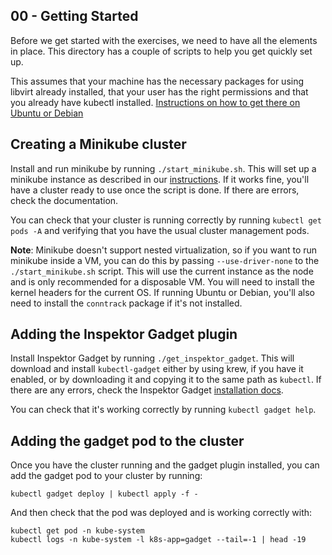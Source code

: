 ## 00 - Getting Started

Before we get started with the exercises, we need to have all the elements
in place. This directory has a couple of scripts to help you get quickly
set up.

This assumes that your machine has the necessary packages for using libvirt
already installed, that your user has the right permissions and that you
already have kubectl installed.  [Instructions on how to get there on
Ubuntu or Debian](ubuntu.md)

## Creating a Minikube cluster

Install and run minikube by running `./start_minikube.sh`.  This will set
up a minikube instance as described in our [instructions](../minikube.md).
If it works fine, you'll have a cluster ready to use once the script is
done. If there are errors, check the documentation.

You can check that your cluster is running correctly by running `kubectl
get pods -A` and verifying that you have the usual cluster management pods.

**Note**: Minikube doesn't support nested virtualization, so if you want to
run minikube inside a VM, you can do this by passing `--use-driver-none` to
the `./start_minikube.sh` script. This will use the current instance as the
node and is only recommended for a disposable VM. You will need to install
the kernel headers for the current OS. If running Ubuntu or Debian, you'll
also need to install the `conntrack` package if it's not installed.

## Adding the Inspektor Gadget plugin

Install Inspektor Gadget by running `./get_inspektor_gadget`. This will
download and install `kubectl-gadget` either by using krew, if you have it
enabled, or by downloading it and copying it to the same path as `kubectl`.
If there are any errors, check the Inspektor Gadget [installation
docs](https://github.com/kinvolk/inspektor-gadget/blob/master/Documentation/install.md).

You can check that it's working correctly by running `kubectl gadget help`.

## Adding the gadget pod to the cluster

Once you have the cluster running and the gadget plugin installed, you can
add the gadget pod to your cluster by running:

```
kubectl gadget deploy | kubectl apply -f -
```

And then check that the pod was deployed and is working correctly with:

```
kubectl get pod -n kube-system
kubectl logs -n kube-system -l k8s-app=gadget --tail=-1 | head -19
```

